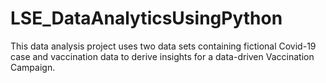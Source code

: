 # LSE_DataAnalyticsUsingPython
This data analysis project uses two data sets containing fictional Covid-19 case and vaccination data to derive insights for a data-driven Vaccination Campaign.
